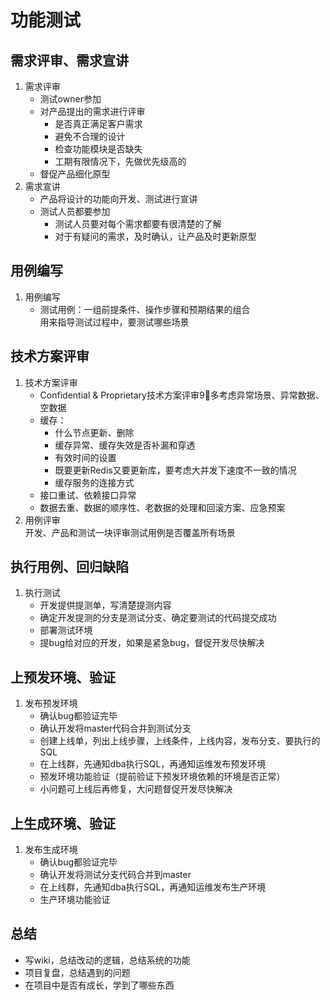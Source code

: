 # 功能测试  
## 需求评审、需求宣讲  
1. 需求评审  
    - 测试owner参加  
    - 对产品提出的需求进行评审  
        - 是否真正满足客户需求  
        - 避免不合理的设计  
        - 检查功能模块是否缺失  
        - 工期有限情况下，先做优先级高的  
    - 督促产品细化原型  
2. 需求宣讲  
    - 产品将设计的功能向开发、测试进行宣讲  
    - 测试人员都要参加  
        - 测试人员要对每个需求都要有很清楚的了解  
        - 对于有疑问的需求，及时确认，让产品及时更新原型  
## 用例编写  
1. 用例编写  
    - 测试用例：一组前提条件、操作步骤和预期结果的组合  
    用来指导测试过程中，要测试哪些场景 
## 技术方案评审   
1. 技术方案评审  
    - Confidential & Proprietary技术方案评审9多考虑异常场景、异常数据、空数据  
    - 缓存： 
        - 什么节点更新、删除  
        - 缓存异常、缓存失效是否补漏和穿透  
        - 有效时间的设置  
        - 既要更新Redis又要更新库，要考虑大并发下速度不一致的情况  
        - 缓存服务的连接方式
    - 接口重试、依赖接口异常  
    - 数据去重、数据的顺序性、老数据的处理和回滚方案、应急预案  
2. 用例评审  
开发、产品和测试一块评审测试用例是否覆盖所有场景  
## 执行用例、回归缺陷
1. 执行测试  
    - 开发提供提测单，写清楚提测内容  
    - 确定开发提测的分支是测试分支、确定要测试的代码提交成功  
    - 部署测试环境  
    - 提bug给对应的开发，如果是紧急bug，督促开发尽快解决  
## 上预发环境、验证
1. 发布预发环境  
    - 确认bug都验证完毕  
    - 确认开发将master代码合并到测试分支  
    - 创建上线单，列出上线步骤，上线条件，上线内容，发布分支、要执行的SQL 
    - 在上线群，先通知dba执行SQL，再通知运维发布预发环境  
    - 预发环境功能验证（提前验证下预发环境依赖的环境是否正常）  
    - 小问题可上线后再修复，大问题督促开发尽快解决
## 上生成环境、验证
1. 发布生成环境  
    - 确认bug都验证完毕  
    - 确认开发将测试分支代码合并到master  
    - 在上线群，先通知dba执行SQL，再通知运维发布生产环境  
    - 生产环境功能验证  
## 总结 
* 写wiki，总结改动的逻辑，总结系统的功能  
* 项目复盘，总结遇到的问题  
* 在项目中是否有成长，学到了哪些东西